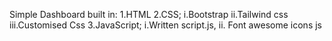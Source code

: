 Simple Dashboard built in:
1.HTML
2.CSS; 
i.Bootstrap
ii.Tailwind css
iii.Customised Css
3.JavaScript;
i.Written script.js,
ii. Font awesome icons js
